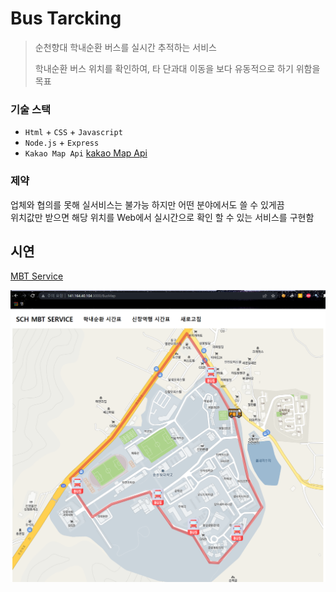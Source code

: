 # Bus Tarcking

> 순천향대 학내순환 버스를 실시간 추적하는 서비스
> 
> 학내순환 버스 위치를 확인하여, 타 단과대 이동을 보다 유동적으로 하기 위함을 목표


### 기술 스택

* `Html` + `CSS` + `Javascript`
* `Node.js` + `Express`
* `Kakao Map Api`
[kakao Map Api](https://apis.map.kakao.com/web/)

### 제약

업체와 협의를 못해 실서비스는 불가능 하지만 어떤 분야에서도 쓸 수 있게끔 <br/>
위치값만 받으면 해당 위치를 Web에서 실시간으로 확인 할 수 있는 서비스를 구현함


## 시연

[MBT Service](http://141.164.40.104:3000/BusMap)

<img src="./public/images/example.png">